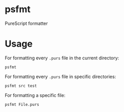 # psfmt
PureScript formatter

# Usage

For formatting every `.purs` file in the current directory:

```
psfmt
```

For formatting every `.purs` file in specific directories:

```
psfmt src test
```

For formatting a specific file:

```
psfmt File.purs
```
